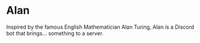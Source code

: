 # Alan

Inspired by the famous English Mathematician Alan Turing, Alan is a Discord bot that brings... something to a server.
